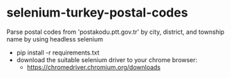 # selenium-turkey-postal-codes
Parse postal codes from 'postakodu.ptt.gov.tr' by city, district, and township name by using headless selenium

- pip install -r requirements.txt
- download the suitable selenium driver to your chrome browser:
  - https://chromedriver.chromium.org/downloads